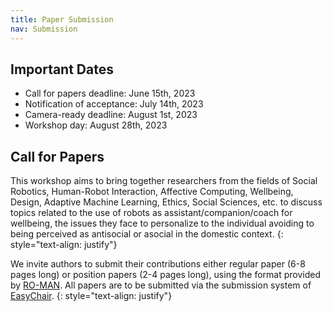 ```yaml
---
title: Paper Submission
nav: Submission
---
```


## Important Dates

- Call for papers deadline: June 15th, 2023 
- Notification of acceptance: July 14th, 2023
- Camera-ready deadline: August 1st, 2023
- Workshop day: August 28th, 2023

## Call for Papers 
This workshop aims to bring together researchers from the fields of Social Robotics, Human-Robot Interaction, Affective Computing, Wellbeing, Design, Adaptive Machine Learning, Ethics, Social Sciences, etc. to discuss topics related to the use of robots as assistant/companion/coach for wellbeing, the issues they face to personalize to the individual avoiding to being perceived as antisocial or asocial in the domestic context.
{: style="text-align: justify"}

We invite authors to submit their contributions either regular paper (6-8 pages long) or position papers (2-4 pages long), using the format provided by [RO-MAN](http://ro-man2023.org/paperSubmission/callForPapers). All papers are to be submitted via the submission system of [EasyChair](https://easychair.org/conferences/?conf=hri4w). 
{: style="text-align: justify"}

<!---

All questions about submissions should be emailed to <hri4wellbeing@gmail.com>.

## Important Dates
- Call for papers deadline EXTENDED: 1st July 2022 
- Notification of acceptance EXTENDED: 22th July 2022
- Camera-ready deadline: 15th August 2022
- Workshop day: 2nd September

## Call for Papers 
This workshop aims to bring together researchers from the fields of Social Robotics, Human-Robot Interaction, Affective Computing, Wellbeing, Design, Adaptive Machine Learning, Ethics, Social Sciences, etc. to discuss topics related to the use of robots as assistant/companion/coach for wellbeing, the issues they face to personalize to the individual avoiding to being perceived as antisocial or asocial in the domestic context. 
{: style="text-align: justify"}

We invite authors to submit their contributions either regular paper (6-8 pages long) or position papers (2-4 pages long), using the format provided by [RO-MAN](http://www.smile.unina.it/ro-man2022/call-for-papers/). All papers are to be submitted via the submission system of [EasyChair](https://easychair.org/cfp/hri4wellbeing). 
{: style="text-align: justify"}

In tandem with this workshop, we are preparing a Special Issue proposal that we have submitted to the [International Journal of Social Robotics](https://www.springer.com/journal/12369/updates/20296154). Selected papers from the workshop will be considered for this special issue. Submissions to the special issue will go through a separate peer review process.
{: style="text-align: justify"}

## Special Issue
The Special issue has already opened and will stay open until November 30th, 2022 - you can submit to the special issue without submitting to/attending the workshop - but of course we encourage you to do both! All submitted papers will be reviewed as soon as they are received and accepted papers will be published online whilst tthe complete Special Issue is published.
{: style="text-align: justify"}

--> 